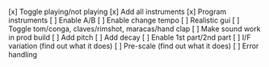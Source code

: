 [x] Toggle playing/not playing
[x] Add all instruments
[x] Program instruments
[ ] Enable A/B
[ ] Enable change tempo
[ ] Realistic gui
[ ] Toggle tom/conga, claves/rimshot, maracas/hand clap
[ ] Make sound work in prod build
[ ] Add pitch
[ ] Add decay
[ ] Enable 1st part/2nd part
[ ] I/F variation (find out what it does)
[ ] Pre-scale (find out what it does)
[ ] Error handling